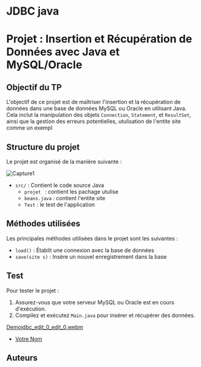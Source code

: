 # JDBC java 
# Projet : Insertion et Récupération de Données avec Java et MySQL/Oracle

## Objectif du TP
L'objectif de ce projet est de maîtriser l'insertion et la récupération de données dans une base de données MySQL ou Oracle en utilisant Java. Cela inclut la manipulation des objets `Connection`, `Statement`, et `ResultSet`, ainsi que la gestion des erreurs potentielles, utulisation de l'entite site comme un exempl 

## Structure du projet
Le projet est organisé de la manière suivante :

![Capture1](https://github.com/user-attachments/assets/9b334df9-786d-475a-9dde-7100e59386ba)
- `src/` : Contient le code source Java
  - `projet ` : contient les pachage utulise
  - `beans.java` : contient l'entite site
  - `Test` : le test de l'application 



## Méthodes utilisées
Les principales méthodes utilisées dans le projet sont les suivantes :

- `load()` : Établit une connexion avec la base de données
-  `save(site s)` : Insère un nouvel enregistrement dans la base

## Test
Pour tester le projet :
1. Assurez-vous que votre serveur MySQL ou Oracle est en cours d'exécution.
3. Compilez et exécutez `Main.java` pour insérer et récupérer des données.

[Demojdbc_edit_0_edit_0.webm](https://github.com/user-attachments/assets/6f98c53e-d0f1-440a-b4d5-551d1645f504)

   
- [Votre Nom](https://github.com/votre_nom)

## Auteurs


 
